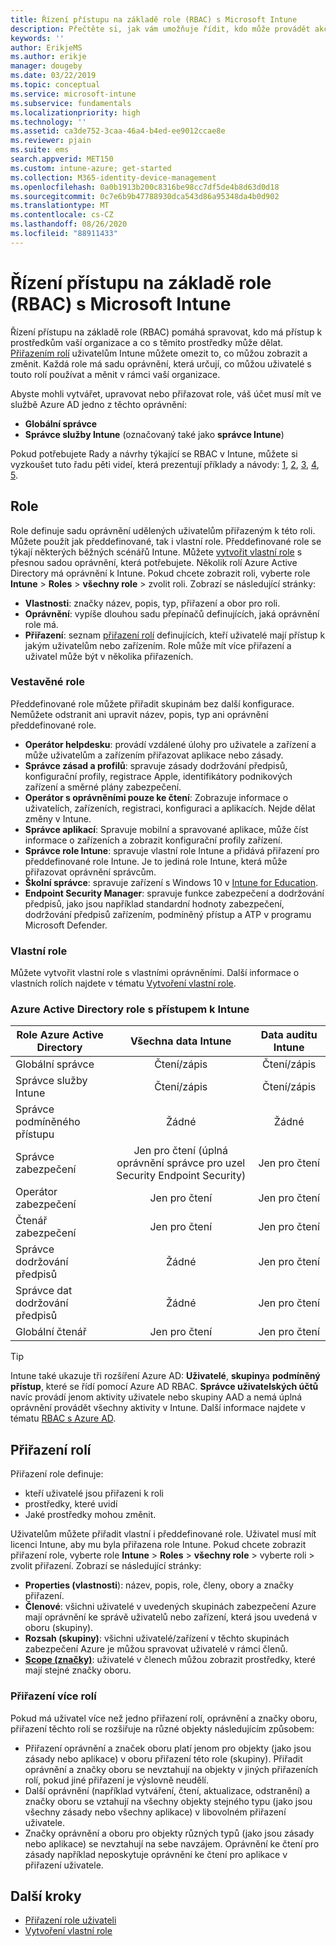 ```yaml
---
title: Řízení přístupu na základě role (RBAC) s Microsoft Intune
description: Přečtěte si, jak vám umožňuje řídit, kdo může provádět akce a provádět změny v Microsoft Intune.
keywords: ''
author: ErikjeMS
ms.author: erikje
manager: dougeby
ms.date: 03/22/2019
ms.topic: conceptual
ms.service: microsoft-intune
ms.subservice: fundamentals
ms.localizationpriority: high
ms.technology: ''
ms.assetid: ca3de752-3caa-46a4-b4ed-ee9012ccae8e
ms.reviewer: pjain
ms.suite: ems
search.appverid: MET150
ms.custom: intune-azure; get-started
ms.collection: M365-identity-device-management
ms.openlocfilehash: 0a0b1913b200c8316be98cc7df5de4b8d63d0d18
ms.sourcegitcommit: 0c7e6b9b47788930dca543d86a95348da4b0d902
ms.translationtype: MT
ms.contentlocale: cs-CZ
ms.lasthandoff: 08/26/2020
ms.locfileid: "88911433"
---
```

# <a name="role-based-access-control-rbac-with-microsoft-intune"></a>Řízení přístupu na základě role (RBAC) s Microsoft Intune

Řízení přístupu na základě role (RBAC) pomáhá spravovat, kdo má přístup k prostředkům vaší organizace a co s těmito prostředky může dělat.  [Přiřazením rolí](assign-role.md) uživatelům Intune můžete omezit to, co můžou zobrazit a změnit. Každá role má sadu oprávnění, která určují, co můžou uživatelé s touto rolí používat a měnit v rámci vaší organizace.

Abyste mohli vytvářet, upravovat nebo přiřazovat role, váš účet musí mít ve službě Azure AD jedno z těchto oprávnění:
- **Globální správce**
- **Správce služby Intune** (označovaný také jako **správce Intune**)

Pokud potřebujete Rady a návrhy týkající se RBAC v Intune, můžete si vyzkoušet tuto řadu pěti videí, která prezentují příklady a návody: [1](https://www.youtube.com/watch?v=5deXLMLcnKY), [2](https://www.youtube.com/watch?v=38dnMBLuxbQ), [3](https://www.youtube.com/watch?v=6vqg9cAkMbY), [4](https://www.youtube.com/watch?v=5yOLajFFMHE), [5](https://www.youtube.com/watch?v=P5DDvsSF4Wk).

## <a name="roles"></a>Role
Role definuje sadu oprávnění udělených uživatelům přiřazeným k této roli.
Můžete použít jak předdefinované, tak i vlastní role. Předdefinované role se týkají některých běžných scénářů Intune. Můžete [vytvořit vlastní role](create-custom-role.md) s přesnou sadou oprávnění, která potřebujete. Několik rolí Azure Active Directory má oprávnění k Intune.
Pokud chcete zobrazit roli, vyberte role **Intune**  >  **Roles**  >  **všechny role** > zvolit roli. Zobrazí se následující stránky:

- **Vlastnosti**: značky název, popis, typ, přiřazení a obor pro roli. 
- **Oprávnění**: vypíše dlouhou sadu přepínačů definujících, jaká oprávnění role má.
- **Přiřazení**: seznam [přiřazení rolí]( assign-role.md) definujících, kteří uživatelé mají přístup k jakým uživatelům nebo zařízením. Role může mít více přiřazení a uživatel může být v několika přiřazeních.

### <a name="built-in-roles"></a>Vestavěné role
Předdefinované role můžete přiřadit skupinám bez další konfigurace. Nemůžete odstranit ani upravit název, popis, typ ani oprávnění předdefinované role.

- **Operátor helpdesku**: provádí vzdálené úlohy pro uživatele a zařízení a může uživatelům a zařízením přiřazovat aplikace nebo zásady.
- **Správce zásad a profilů**: spravuje zásady dodržování předpisů, konfigurační profily, registrace Apple, identifikátory podnikových zařízení a směrné plány zabezpečení.
- **Operátor s oprávněními pouze ke čtení**: Zobrazuje informace o uživatelích, zařízeních, registraci, konfiguraci a aplikacích. Nejde dělat změny v Intune.
- **Správce aplikací**: Spravuje mobilní a spravované aplikace, může číst informace o zařízeních a zobrazit konfigurační profily zařízení.
- **Správce role Intune**: spravuje vlastní role Intune a přidává přiřazení pro předdefinované role Intune. Je to jediná role Intune, která může přiřazovat oprávnění správcům.
- **Školní správce**: spravuje zařízení s Windows 10 v [Intune for Education](introduction-intune-education.md).
- **Endpoint Security Manager**: spravuje funkce zabezpečení a dodržování předpisů, jako jsou například standardní hodnoty zabezpečení, dodržování předpisů zařízením, podmíněný přístup a ATP v programu Microsoft Defender.

### <a name="custom-roles"></a>Vlastní role
Můžete vytvořit vlastní role s vlastními oprávněními. Další informace o vlastních rolích najdete v tématu [Vytvoření vlastní role](create-custom-role.md).

### <a name="azure-active-directory-roles-with-intune-access"></a>Azure Active Directory role s přístupem k Intune
| Role Azure Active Directory | Všechna data Intune | Data auditu Intune |
| --- | :---: | :---: |
| Globální správce | Čtení/zápis | Čtení/zápis |
| Správce služby Intune | Čtení/zápis | Čtení/zápis |
| Správce podmíněného přístupu | Žádné | Žádné |
| Správce zabezpečení | Jen pro čtení (úplná oprávnění správce pro uzel Security Endpoint Security) | Jen pro čtení |
| Operátor zabezpečení | Jen pro čtení | Jen pro čtení |
| Čtenář zabezpečení | Jen pro čtení | Jen pro čtení |
| Správce dodržování předpisů | Žádné | Jen pro čtení |
| Správce dat dodržování předpisů | Žádné | Jen pro čtení |
| Globální čtenář | Jen pro čtení | Jen pro čtení |

> [!TIP]
> Intune také ukazuje tři rozšíření Azure AD: **Uživatelé**, **skupiny**a **podmíněný přístup**, které se řídí pomocí Azure AD RBAC. **Správce uživatelských účtů** navíc provádí jenom aktivity uživatele nebo skupiny AAD a nemá úplná oprávnění provádět všechny aktivity v Intune. Další informace najdete v tématu [RBAC s Azure AD](/azure/active-directory/active-directory-assign-admin-roles).

## <a name="role-assignments"></a>Přiřazení rolí
Přiřazení role definuje:

- kteří uživatelé jsou přiřazeni k roli
- prostředky, které uvidí
- Jaké prostředky mohou změnit.

Uživatelům můžete přiřadit vlastní i předdefinované role. Uživatel musí mít licenci Intune, aby mu byla přiřazena role Intune.
Pokud chcete zobrazit přiřazení role, vyberte role **Intune**  >  **Roles**  >  **všechny role** > vyberte roli > zvolit přiřazení. Zobrazí se následující stránky:

- **Properties (vlastnosti**): název, popis, role, členy, obory a značky přiřazení.
- **Členové**: všichni uživatelé v uvedených skupinách zabezpečení Azure mají oprávnění ke správě uživatelů nebo zařízení, která jsou uvedená v oboru (skupiny).
- **Rozsah (skupiny)**: všichni uživatelé/zařízení v těchto skupinách zabezpečení Azure je můžou spravovat uživatelé v rámci členů.
- **[Scope (značky)](scope-tags.md)**: uživatelé v členech můžou zobrazit prostředky, které mají stejné značky oboru.

### <a name="multiple-role-assignments"></a>Přiřazení více rolí
Pokud má uživatel více než jedno přiřazení rolí, oprávnění a značky oboru, přiřazení těchto rolí se rozšiřuje na různé objekty následujícím způsobem:

- Přiřazení oprávnění a značek oboru platí jenom pro objekty (jako jsou zásady nebo aplikace) v oboru přiřazení této role (skupiny). Přiřadit oprávnění a značky oboru se nevztahují na objekty v jiných přiřazeních rolí, pokud jiné přiřazení je výslovně neudělí.
- Další oprávnění (například vytváření, čtení, aktualizace, odstranění) a značky oboru se vztahují na všechny objekty stejného typu (jako jsou všechny zásady nebo všechny aplikace) v libovolném přiřazení uživatele.
- Značky oprávnění a oboru pro objekty různých typů (jako jsou zásady nebo aplikace) se nevztahují na sebe navzájem. Oprávnění ke čtení pro zásady například neposkytuje oprávnění ke čtení pro aplikace v přiřazení uživatele.

## <a name="next-steps"></a>Další kroky
- [Přiřazení role uživateli](assign-role.md)
- [Vytvoření vlastní role](create-custom-role.md)